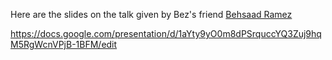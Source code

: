 Here are the slides on the talk given by Bez's friend [Behsaad Ramez](http://behsaadramez.com/)

https://docs.google.com/presentation/d/1aYty9yO0m8dPSrquccYQ3Zuj9hqM5RgWcnVPjB-1BFM/edit
